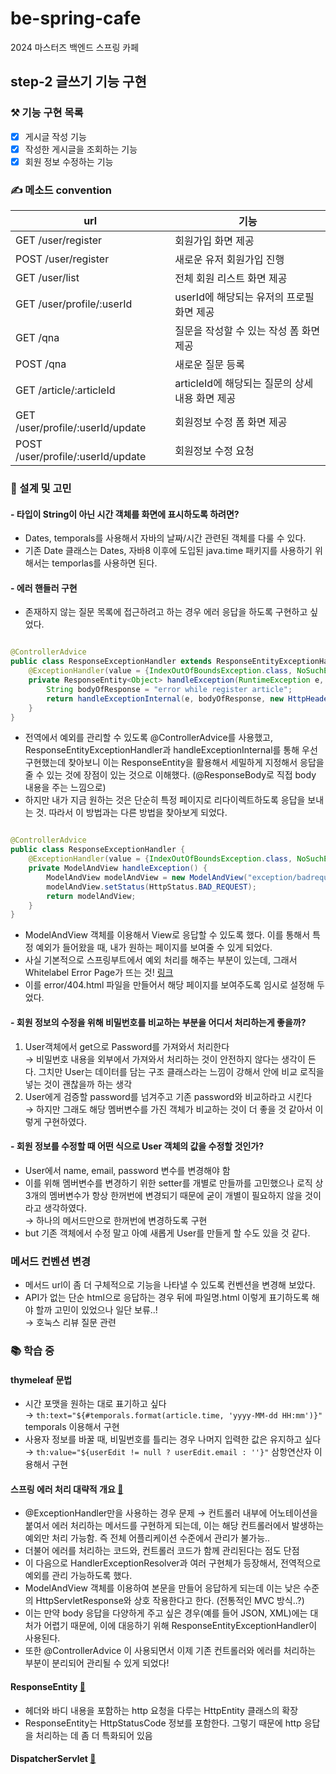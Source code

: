 # be-spring-cafe

2024 마스터즈 백엔드 스프링 카페

## step-2 글쓰기 기능 구현

### ⚒ 기능 구현 목록

- [x] 게시글 작성 기능
- [x] 작성한 게시글을 조회하는 기능
- [x] 회원 정보 수정하는 기능

### ✍️ 메소드 convention

| url                               | 기능                              |
|-----------------------------------|---------------------------------|
| GET /user/register                | 회원가입 화면 제공                      |
| POST /user/register               | 새로운 유저 회원가입 진행                  |
| GET /user/list                    | 전체 회원 리스트 화면 제공                 |
| GET /user/profile/:userId         | userId에 해당되는 유저의 프로필 화면 제공      |
| GET /qna                          | 질문을 작성할 수 있는 작성 폼 화면 제공         |
| POST /qna                         | 새로운 질문 등록                       |
| GET /article/:articleId           | articleId에 해당되는 질문의 상세 내용 화면 제공 |
| GET /user/profile/:userId/update  | 회원정보 수정 폼 화면 제공                 |
| POST /user/profile/:userId/update | 회원정보 수정 요청                      |

### 🤔 설계 및 고민

#### - 타입이 String이 아닌 시간 객체를 화면에 표시하도록 하려면?

- Dates, temporals를 사용해서 자바의 날짜/시간 관련된 객체를 다룰 수 있다.
- 기존 Date 클래스는 Dates, 자바8 이후에 도입된 java.time 패키지를 사용하기 위해서는 temporlas를 사용하면 된다.

#### - 에러 핸들러 구현

- 존재하지 않는 질문 목록에 접근하려고 하는 경우 에러 응답을 하도록 구현하고 싶었다.

```java

@ControllerAdvice
public class ResponseExceptionHandler extends ResponseEntityExceptionHandler {
    @ExceptionHandler(value = {IndexOutOfBoundsException.class, NoSuchElementException.class})
    private ResponseEntity<Object> handleException(RuntimeException e, WebRequest request) {
        String bodyOfResponse = "error while register article";
        return handleExceptionInternal(e, bodyOfResponse, new HttpHeaders(), HttpStatus.BAD_REQUEST, request);
    }
}
```

- 전역에서 예외를 관리할 수 있도록 @ControllerAdvice를 사용했고, ResponseEntityExceptionHandler과 handleExceptionInternal를 통해 우선 구현했는데
  찾아보니 이는 ResponseEntity을 활용해서 세밀하게 지정해서 응답을 줄 수 있는 것에 장점이 있는 것으로 이해했다. (@ResponseBody로 직접 body 내용을 주는 느낌으로)
- 하지만 내가 지금 원하는 것은 단순히 특정 페이지로 리다이렉트하도록 응답을 보내는 것. 따라서 이 방법과는 다른 방법을 찾아보게 되었다.

```java

@ControllerAdvice
public class ResponseExceptionHandler {
    @ExceptionHandler(value = {IndexOutOfBoundsException.class, NoSuchElementException.class})
    private ModelAndView handleException() {
        ModelAndView modelAndView = new ModelAndView("exception/badrequest");
        modelAndView.setStatus(HttpStatus.BAD_REQUEST);
        return modelAndView;
    }
}
```

- ModelAndView 객체를 이용해서 View로 응답할 수 있도록 했다. 이를 통해서 특정 예외가 들어왔을 때, 내가 원하는 페이지를 보여줄 수 있게 되었다.
- 사실 기본적으로 스프링부트에서 예외 처리를 해주는 부분이 있는데, 그래서 Whitelabel Error Page가 뜨는
  것! [링크](https://docs.spring.io/spring-framework/docs/3.2.x/spring-framework-reference/html/mvc.html#mvc-ann-rest-spring-mvc-exceptions)
- 이를 error/404.html 파일을 만들어서 해당 페이지를 보여주도록 임시로 설정해 두었다.

#### - 회원 정보의 수정을 위해 비밀번호를 비교하는 부분을 어디서 처리하는게 좋을까?

1. User객체에서 get으로 Password를 가져와서 처리한다  
&rarr; 비밀번호 내용을 외부에서 가져와서 처리하는 것이 안전하지 않다는 생각이 든다.
그치만 User는 데이터를 담는 구조 클래스라는 느낌이 강해서 안에 비교 로직을 넣는 것이 괜찮을까 하는 생각
2. User에게 검증할 password를 넘겨주고 기존 password와 비교하라고 시킨다  
&rarr; 하지만 그래도 해당 멤버변수를 가진 객체가 비교하는 것이 더 좋을 것 같아서 이렇게 구현하였다.

#### - 회원 정보를 수정할 때 어떤 식으로 User 객체의 값을 수정할 것인가?
- User에서 name, email, password 변수를 변경해야 함
- 이를 위해 멤버변수를 변경하기 위한 setter를 개별로 만들까를 고민했으나 로직 상 3개의 멤버변수가 항상 한꺼번에 변경되기 때문에 굳이 개별이 필요하지 않을 것이라고 생각하였다.  
&rarr; 하나의 메서드만으로 한꺼번에 변경하도록 구현
- but 기존 객체에서 수정 말고 아예 새롭게 User를 만들게 할 수도 있을 것 같다.

### 메서드 컨벤션 변경

- 메서드 url이 좀 더 구체적으로 기능을 나타낼 수 있도록 컨벤션을 변경해 보았다.
- API가 없는 단순 html으로 응답하는 경우 뒤에 파일명.html 이렇게 표기하도록 해야 할까 고민이 있었으나 일단 보류..!  
&rarr; 호눅스 리뷰 질문 관련

### 📚 학습 중

#### thymeleaf 문법

- 시간 포맷을 원하는 대로 표기하고 싶다  
  &rarr; `th:text="${#temporals.format(article.time, 'yyyy-MM-dd HH:mm')}"` temporals 이용해서 구현
- 사용자 정보를 바꿀 때, 비밀번호를 틀리는 경우 나머지 입력한 값은 유지하고 싶다  
  &rarr; `th:value="${userEdit != null ? userEdit.email : ''}"` 삼항연산자 이용해서 구현

#### 스프링 에러 처리 대략적 개요 [🔗](https://www.baeldung.com/exception-handling-for-rest-with-spring)

- @ExceptionHandler만을 사용하는 경우 문제 &rarr; 컨트롤러 내부에 어노테이션을 붙여서 에러 처리하는 메서드를 구현하게 되는데, 이는 해당 컨트롤러에서 발생하는 예외만 처리 가능함. 즉 전체
  어플리케이션 수준에서 관리가 불가능..
- 더불어 에러를 처리하는 코드와, 컨트롤러 코드가 함께 관리된다는 점도 단점
- 이 다음으로 HandlerExceptionResolver과 여러 구현체가 등장해서, 전역적으로 예외를 관리 가능하도록 했다.
- ModelAndView 객체를 이용하여 본문을 만들어 응답하게 되는데 이는 낮은 수준의 HttpServletResponse와 상호 작용한다고 한다. (전통적인 MVC 방식..?)
- 이는 만약 body 응답을 다양하게 주고 싶은 경우(예를 들어 JSON, XML)에는 대처가 어렵기 때문에, 이에 대응하기 위해 ResponseEntityExceptionHandler이 사용된다.
- 또한 @ControllerAdvice 이 사용되면서 이제 기존 컨트롤러와 에러를 처리하는 부분이 분리되어 관리될 수 있게 되었다!

#### ResponseEntity [🔗](https://docs.spring.io/spring-framework/docs/current/javadoc-api/org/springframework/http/ResponseEntity.html)
- 헤더와 바디 내용을 포함하는 http 요청을 다루는 HttpEntity<T> 클래스의 확장
- ResponseEntity는 HttpStatusCode 정보를 포함한다. 그렇기 때문에 http 응답을 처리하는 데 좀 더 특화되어 있음
#### DispatcherServlet [🔗](https://docs.spring.io/spring-framework/reference/web/webmvc/mvc-servlet.html)

